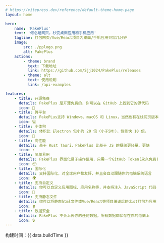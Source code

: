 ```yaml
---
# https://vitepress.dev/reference/default-theme-home-page
layout: home

hero:
    name: 'PakePlus'
    text: '何必是网页，秒变桌面应用和手机应用'
    tagline: 打包网页/Vue/React项目为桌面/手机应用只需几分钟
    image:
        src: ./pplogo.png
        alt: PakePlus
    actions:
        - theme: brand
          text: 下载地址
          link: https://github.com/Sjj1024/PakePlus/releases
        - theme: alt
          text: 使用说明
          link: /api-examples

features:
    - title: 开源免费
      details: PakePlus 是开源免费的，你可以在 GitHub 上找到它的源代码
      icon: 🐙
    - title: 跨平台
      details: PakePLus支持 Windows、macOS 和 Linux，当然也有在线网页版本
      icon: 💻
    - title: 小体积
      details: 体积比 Electron 包小约 20 倍（小于5M!），性能快 10 倍。
      icon: 🚀
    - title: 高性能
      details: 基于 Rust Tauri，PakePlus 比基于 JS 的框架更轻量、更快
      icon: ⚡
    - title: 简单易用
      details: PakePlus 界面化易于操作使用，只需一个GitHub Token(永久免费)
      icon: 📦
    - title: 国际化
      details: 支持国际化，对全球用户都友好，并且会自动跟随你的电脑系统语言
      icon: 🌍
    - title: 支持自定义
      details: 你可以自定义应用图标、应用名称等，并支持注入 JavaScript 代码
      icon: 🎨
    - title: 支持静态文件
      details: 你可以将静态html文件或Vue/React等项目编译后的dist打包为应用
      icon: 🍀
    - title: 数据安全
      details: PakePlus 不会上传你的任何数据，所有数据都保存在你的电脑上
      icon: 🔒
---
```


<div :class="$style.buildInfo">
    <span class="buildTime">构建时间：{{ data.buildTime }}</span>
</div>

<script setup>
import { data } from './static/js/common.data.ts'
</script>

<style module>

.name{
    color: pink;
}


.buildInfo{
    display: flex;
    flex-direction: row;
    justify-content: flex-end;
    margin-top: 10px;
}
</style>
